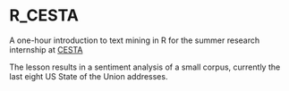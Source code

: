 # R_CESTA
A one-hour introduction to text mining in R for the summer research internship at [CESTA](cesta.stanford.edu)

The lesson results in a sentiment analysis of a small corpus, currently the last eight US State of the Union addresses.
